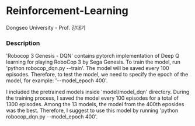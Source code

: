 # Reinforcement-Learning
Dongseo University - Prof. 강대기


### Description
'Robocop 3 Genesis - DQN' contains pytorch implementation of Deep Q learning for playing RoboCop 3 by Sega Genesis. To train the model, run 'python robocop_dqn.py --train'. The model will be saved every 100 episodes. Therefore, to test the model, we need to specify the epoch of the model, for example: '--model_epoch 400'.

I included the pretrained models inside 'model/model_dqn' directory. During the training process, I saved the model every 100 episodes for a total of 1300 episodes. Among the 13 models, the model from the 400th eposides was the best. Therefore, I suggest to use this model by running 'python robocop_dqn.py --model_epoch 400'. 
